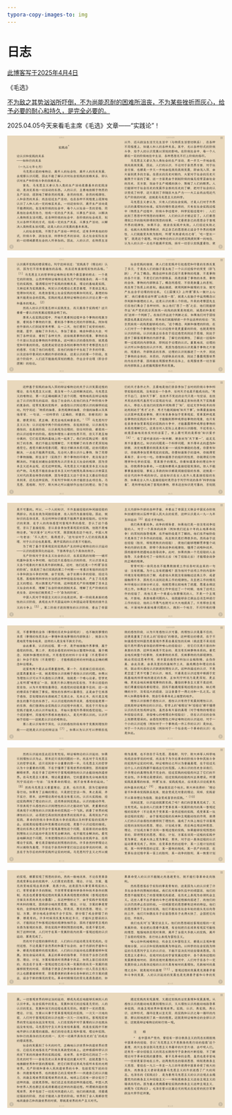 ```yaml
---
typora-copy-images-to: img
---
```


# 日志

<u>此博客写于2025年4月4日</u>



《毛选》

<u>不为敌之其势汹汹所吓倒，不为尚能忍耐的困难所沮丧，不为某些挫折而灰心，给予必要的耐心和持久，是完全必要的。</u>

2025.04.05今天来看毛主席《毛选》文章——“实践论”！

![image-20250404235606097](img/image-20250404235606097.png)

![image-20250404235316495](img/image-20250404235316495.png)

![image-20250404235331405](img/image-20250404235331405.png)

![image-20250404235339596](img/image-20250404235339596.png)

![image-20250404235346582](img/image-20250404235346582.png)

![image-20250404235353294](img/image-20250404235353294.png)

![image-20250404235401439](img/image-20250404235401439.png)

![image-20250404235408257](img/image-20250404235408257.png)
